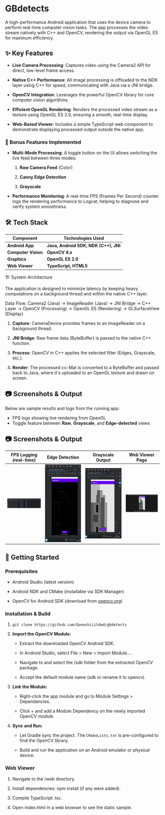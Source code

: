 # GBdetects
A high-performance Android application that uses the device camera to perform real-time computer vision tasks. The app processes the video stream natively with C++ and OpenCV, rendering the output via OpenGL ES for maximum efficiency.

✨ Key Features
--------------

*   **Live Camera Processing**: Captures video using the Camera2 API for direct, low-level frame access.
    
*   **Native C++ Performance**: All image processing is offloaded to the NDK layer using C++ for speed, communicating with Java via a JNI bridge.
    
*   **OpenCV Integration**: Leverages the powerful OpenCV library for core computer vision algorithms.
    
*   **Efficient OpenGL Rendering**: Renders the processed video stream as a texture using OpenGL ES 2.0, ensuring a smooth, real-time display.
    
*   **Web-Based Viewer**: Includes a simple TypeScript web component to demonstrate displaying processed output outside the native app.
    

### 🌟 Bonus Features Implemented

*   **Multi-Mode Processing**: A toggle button on the UI allows switching the live feed between three modes:
    
    1.  **Raw Camera Feed** (Color)
        
    2.  **Canny Edge Detection**
        
    3.  **Grayscale**
        
*   **Performance Monitoring**: A real-time FPS (Frames Per Second) counter logs the rendering performance to Logcat, helping to diagnose and verify system smoothness.
    
## 🛠️ Tech Stack

| Component                  | Technologies Used               |
|--------------------------|-------------------------|
| **Android App** | **Java, Android SDK, NDK (C++), JNI** | 
| **Computer Vision**       | **OpenCV 4.x**        | 
| **Graphics**     | **OpenGL ES 2.0** |
| **Web Viewer**     | **TypeScript, HTML5** |

🏗️ System Architecture

The application is designed to minimize latency by keeping heavy computations on a background thread and within the native C++ layer.

Data Flow: Camera2 (Java) → ImageReader (Java) → JNI Bridge → C++ Layer → OpenCV (Processing) → OpenGL ES (Rendering) → GLSurfaceView (Display)

1.  **Capture**: CameraDevice provides frames to an ImageReader on a background thread.
    
2.  **JNI Bridge**: Raw frame data (ByteBuffer) is passed to the native C++ function.
    
3.  **Process**: OpenCV in C++ applies the selected filter (Edges, Grayscale, etc.).
    
4.  **Render**: The processed cv::Mat is converted to a ByteBuffer and passed back to Java, where it's uploaded to an OpenGL texture and drawn on screen.

## 📷 Screenshots & Output

Below are sample results and logs from the running app:

- FPS logs showing live rendering from OpenGL
- Toggle feature between **Raw**, **Grayscale**, and **Edge-detected** views

## 📷 Screenshots & Output

| FPS Logging (real-time) | Edge Detection | Grayscale Output | Web Viewer Page |
|:------------------------:|:---------------:|:----------------:|:----------------:|
| <img src="assets/logcat_img.png" width="220"/> | <img src="assets/edge_img.png" width="220"/> | <img src="assets/grayscale_img.png" width="220"/> | <img src="assets/webviewer.png" width="220"/> |


🚀 Getting Started
------------------

### Prerequisites

*   Android Studio (latest version)
    
*   Android NDK and CMake (installable via SDK Manager)
    
*   OpenCV for Android SDK (download from [opencv.org](https://opencv.org/releases/))
    

### Installation & Build

1.  ```git clone https://github.com/Ganeshiiitdwd/gbdetects```
    
2.  **Import the OpenCV Module:**
    
    *   Extract the downloaded OpenCV Android SDK.
        
    *   In Android Studio, select File > New > Import Module....
        
    *   Navigate to and select the /sdk folder from the extracted OpenCV package.
        
    *   Accept the default module name (sdk or rename it to opencv).
        
3.  **Link the Module:**
    
    *   Right-click the app module and go to Module Settings > Dependencies.
        
    *   Click + and add a Module Dependency on the newly imported OpenCV module.
        
4.  **Sync and Run:**
    
    *   Let Gradle sync the project. The ```CMakeLists.txt``` is pre-configured to find the OpenCV library.
        
    *   Build and run the application on an Android emulator or physical device.
        

### Web Viewer

1.  Navigate to the /web directory.
    
2.  Install dependencies: npm install (if any were added).
    
3.  Compile TypeScript: tsc.
    
4.  Open index.html in a web browser to see the static sample.
